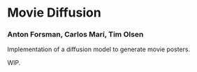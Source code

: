 # Movie Diffusion
### Anton Forsman, Carlos Marí, Tim Olsen

Implementation of a diffusion model to generate movie posters.

WIP.
 